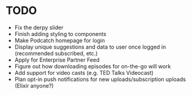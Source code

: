 # TODO
* Fix the derpy slider
* Finish adding styling to components
* Make Podcatch homepage for login
* Display unique suggestions and data to user once logged in (recommended subscribed, etc.)
* Apply for Enterprise Partner Feed
* Figure out how downloading episodes for on-the-go will work
* Add support for video casts (e.g. TED Talks Videocast)
* Plan opt-in push notifications for new uploads/subscription uploads (Elixir anyone?)